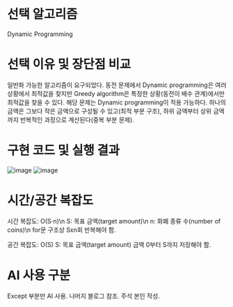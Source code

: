 # 선택 알고리즘
Dynamic Programming

# 선택 이유 및 장단점 비교
일반화 가능한 알고리즘이 요구되었다. 동전 문제에서 Dynamic programming은 여러 상황에서 최적값을 찾지만 Greedy algorithm은
특정한 상황(동전이 배수 관계)에서만 최적값을 찾을 수 있다. 해당 문제는 Dynamic programming이 적용 가능하다. 하나의 금액은 그보다
작은 금액으로 구성될 수 있고(최적 부분 구조), 하위 금액부터 상위 금액까지 반복적인 과정으로 계산된다(중복 부분 문제).

# 구현 코드 및 실행 결과
![image](https://github.com/user-attachments/assets/35044dbf-76e4-47c2-9548-faaba6a29e89)
![image](https://github.com/user-attachments/assets/7feb6855-9b04-4180-9b8b-9a3410190173)

# 시간/공간 복잡도
시간 복잡도: O(S⋅n)\n
S: 목표 금액(target amount)\n
n: 화폐 종류 수(number of coins)\n
for문 구조상 Sxn회 반복해야 함.

공간 복잡도: O(S)
S: 목표 금액(target amount)
금액 0부터 S까지 저장해야 함.

# AI 사용 구분
Except 부분만 AI 사용. 나머지 블로그 참조. 주석 본인 작성.
